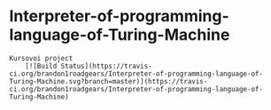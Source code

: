 # Interpreter-of-programming-language-of-Turing-Machine
	Kursovoi project
		[![Build Status](https://travis-ci.org/brandon1roadgears/Interpreter-of-programming-language-of-Turing-Machine.svg?branch=master)](https://travis-ci.org/brandon1roadgears/Interpreter-of-programming-language-of-Turing-Machine)
